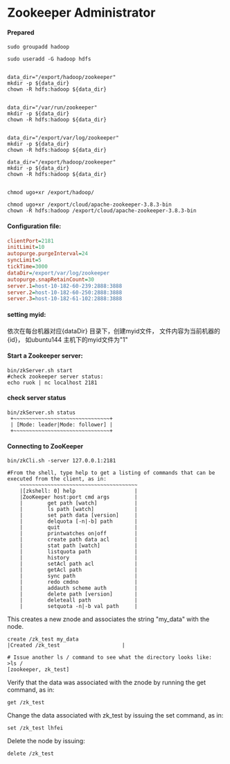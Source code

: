 Zookeeper Administrator
=======================



#### Prepared

```shell
sudo groupadd hadoop
 
sudo useradd -G hadoop hdfs
   
   
data_dir="/export/hadoop/zookeeper"
mkdir -p ${data_dir}
chown -R hdfs:hadoop ${data_dir}


data_dir="/var/run/zookeeper"
mkdir -p ${data_dir}
chown -R hdfs:hadoop ${data_dir}


data_dir="/export/var/log/zookeeper"
mkdir -p ${data_dir}
chown -R hdfs:hadoop ${data_dir}

data_dir="/export/hadoop/zookeeper"
mkdir -p ${data_dir}
chown -R hdfs:hadoop ${data_dir}


chmod ugo+xr /export/hadoop/

chmod ugo+xr /export/cloud/apache-zookeeper-3.8.3-bin
chown -R hdfs:hadoop /export/cloud/apache-zookeeper-3.8.3-bin
```





#### Configuration file:

```ini
clientPort=2181
initLimit=10
autopurge.purgeInterval=24
syncLimit=5
tickTime=3000
dataDir=/export/var/log/zookeeper
autopurge.snapRetainCount=30
server.1=host-10-182-60-239:2888:3888
server.2=host-10-182-60-250:2888:3888
server.3=host-10-182-61-102:2888:3888
```

#### setting myid:

依次在每台机器对应{dataDir} 目录下，创建myid文件， 文件内容为当前机器的{id}， 如ubuntu144 主机下的myid文件为"1"

#### Start a Zookeeper server:

```
bin/zkServer.sh start
#check zookeeper server status:
echo ruok | nc localhost 2181
```

#### check server status

```
bin/zkServer.sh status
 +~~~~~~~~~~~~~~~~~~~~~~~~~~~~~~~+
 | [Mode: leader|Mode: follower] |
 +~~~~~~~~~~~~~~~~~~~~~~~~~~~~~~~+
```
#### Connecting to ZooKeeper

```
bin/zkCli.sh -server 127.0.0.1:2181

#From the shell, type help to get a listing of commands that can be executed from the client, as in:
	~~~~~~~~~~~~~~~~~~~~~~~~~~~~~~~~~~~~~~
	|[zkshell: 0] help					 |
	|ZooKeeper host:port cmd args        |
	|        get path [watch]            |
	|        ls path [watch]             |
	|        set path data [version]     |
	|        delquota [-n|-b] path       |
	|        quit                        |
	|        printwatches on|off         |
	|        create path data acl        |
	|        stat path [watch]           |
	|        listquota path              |
	|        history                     |
	|        setAcl path acl             |
	|        getAcl path                 |
	|        sync path                   |
	|        redo cmdno                  |
	|        addauth scheme auth         |
	|        delete path [version]       |
	|        deleteall path              |
	|        setquota -n|-b val path     |
```

This creates a new znode and associates the string "my_data" with the node.

```
create /zk_test my_data
|Created /zk_test					 |
	
# Issue another ls / command to see what the directory looks like:
>ls /
[zookeeper, zk_test]
```

Verify that the data was associated with the znode by running the get command, as in:

```
get /zk_test
```

Change the data associated with zk_test by issuing the set command, as in:

```
set /zk_test lhfei
```

Delete the node by issuing:

```
delete /zk_test
```